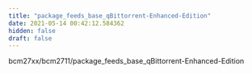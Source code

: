 ```yaml
---
title: "package_feeds_base_qBittorrent-Enhanced-Edition"
date: 2021-05-14 00:42:12.584362
hidden: false
draft: false
---
```


bcm27xx/bcm2711/package_feeds_base_qBittorrent-Enhanced-Edition

